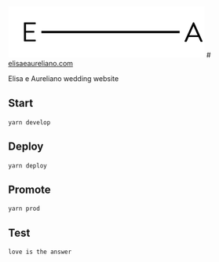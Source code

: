 <img src="https://raw.githubusercontent.com/auridevil/elisaeaureliano/master/src/images/logo_EA.svg"/>
# <a href="https://elisaeaureliano.com" target="_blank">elisaeaureliano.com</a>

Elisa e Aureliano wedding website

## Start
    yarn develop

## Deploy
    yarn deploy
    
## Promote
    yarn prod

## Test
    love is the answer
